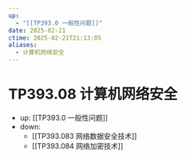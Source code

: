 ```yaml
---
up:
  - "[[TP393.0 一般性问题]]"
date: 2025-02-21
ctime: 2025-02-21T21:13:05
aliases:
  - 计算机网络安全
---
```


# TP393.08 计算机网络安全

- up: [[TP393.0 一般性问题]]
- down:	
	- [[TP393.083 网络数据安全技术]]
	- [[TP393.084 网络加密技术]]
	

